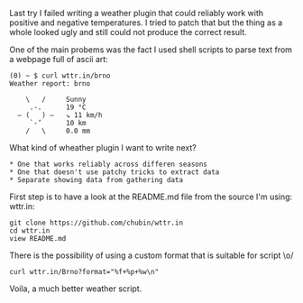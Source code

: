 Last try I failed writing a weather plugin that could reliably work with
positive and negative temperatures. I tried to patch that but the thing
as a whole looked ugly and still could not produce the correct result.

One of the main probems was the fact I used shell scripts to parse text
from a webpage full of ascii art:

    (0) ~ $ curl wttr.in/brno
    Weather report: brno

        \   /     Sunny
         .-.      19 °C
      ― (   ) ―   ↘ 11 km/h
         `-’      10 km
        /   \     0.0 mm

What kind of wheather plugin I want to write next?

    * One that works reliably across differen seasons
    * One that doesn't use patchy tricks to extract data
    * Separate showing data from gathering data

First step is to have a look at the README.md file from the source I'm
using: wttr.in:

    git clone https://github.com/chubin/wttr.in
    cd wttr.in
    view README.md

There is the possibility of using a custom format that is suitable for
script \o/

    curl wttr.in/Brno?format="%f+%p+%w\n"

Voila, a much better weather script.
